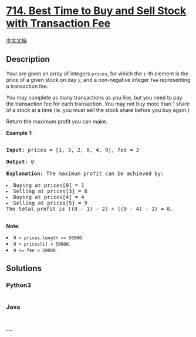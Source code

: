 # [714. Best Time to Buy and Sell Stock with Transaction Fee](https://leetcode.com/problems/best-time-to-buy-and-sell-stock-with-transaction-fee)

[中文文档](/solution/0700-0799/0714.Best%20Time%20to%20Buy%20and%20Sell%20Stock%20with%20Transaction%20Fee/README.md)

## Description

<p>Your are given an array of integers <code>prices</code>, for which the <code>i</code>-th element is the price of a given stock on day <code>i</code>; and a non-negative integer <code>fee</code> representing a transaction fee.</p>

<p>You may complete as many transactions as you like, but you need to pay the transaction fee for each transaction.  You may not buy more than 1 share of a stock at a time (ie. you must sell the stock share before you buy again.)</p>

<p>Return the maximum profit you can make.</p>

<p><b>Example 1:</b><br />

<pre>

<b>Input:</b> prices = [1, 3, 2, 8, 4, 9], fee = 2

<b>Output:</b> 8

<b>Explanation:</b> The maximum profit can be achieved by:

<li>Buying at prices[0] = 1</li><li>Selling at prices[3] = 8</li><li>Buying at prices[4] = 4</li><li>Selling at prices[5] = 9</li>The total profit is ((8 - 1) - 2) + ((9 - 4) - 2) = 8.

</pre>

</p>

<p><b>Note:</b>

<li><code>0 < prices.length <= 50000</code>.</li>

<li><code>0 < prices[i] < 50000</code>.</li>

<li><code>0 <= fee < 50000</code>.</li>

</p>

## Solutions

<!-- tabs:start -->

### **Python3**

```python

```

### **Java**

```java

```

### **...**

```

```

<!-- tabs:end -->
